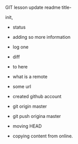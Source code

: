 GIT lesson update readme title- 

init, 
- status
- adding so more information
- log one
- diff 
- to here

- what is a remote 
- some url
- created github account
- git origin master
- git push origina master
- moving HEAD 
 - copying content from online.
